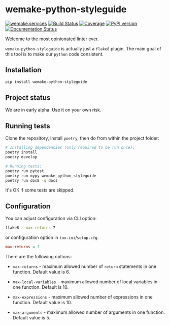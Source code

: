 # wemake-python-styleguide

[![wemake.services](https://img.shields.io/badge/-wemake.services-green.svg?label=&logo=data%3Aimage%2Fpng%3Bbase64%2CiVBORw0KGgoAAAANSUhEUgAAABAAAAAQCAMAAAAoLQ9TAAAABGdBTUEAALGPC%2FxhBQAAAAFzUkdCAK7OHOkAAAAbUExURQAAAAAAAAAAAAAAAAAAAAAAAAAAAAAAAP%2F%2F%2F5TvxDIAAAAIdFJOUwAjRA8xXANAL%2Bv0SAAAADNJREFUGNNjYCAIOJjRBdBFWMkVQeGzcHAwksJnAPPZGOGAASzPzAEHEGVsLExQwE7YswCb7AFZSF3bbAAAAABJRU5ErkJggg%3D%3D)](https://wemake.services)
[![Build Status](https://travis-ci.org/wemake-services/wemake-python-styleguide.svg?branch=master)](https://travis-ci.org/wemake-services/wemake-python-styleguide)
[![Coverage](https://coveralls.io/repos/github/wemake-services/wemake-python-styleguide/badge.svg?branch=master)](https://coveralls.io/github/wemake-services/wemake-python-styleguide?branch=master)
[![PyPI version](https://badge.fury.io/py/wemake-python-styleguide.svg)](https://badge.fury.io/py/wemake-python-styleguide)
[![Documentation Status](https://readthedocs.org/projects/wemake-python-styleguide/badge/?version=latest)](https://wemake-python-styleguide.readthedocs.io/en/latest/?badge=latest)


Welcome to the most opinionated linter ever.

`wemake-python-styleguide` is actually just a `flake8` plugin.
The main goal of this tool is to make our `python` code consistent.


## Installation

```bash
pip install wemake-python-styleguide
```

## Project status

We are in early alpha.
Use it on your own risk.


## Running tests

Clone the repository, install `poetry`, then do from within the project folder:

```bash
# Installing dependencies (only required to be run once):
poetry install
poetry develop

# Running tests:
poetry run pytest
poetry run mypy wemake_python_styleguide
poetry run doc8 -q docs
```

It's OK if some tests are skipped.


## Configuration

You can adjust configuration via CLI option:

```sh
flake8 --max-returns 7
```

 or configuration option in `tox.ini`/`setup.cfg`.

 ```ini
max-returns = 7
 ```

There are the following options:

- `max-returns` - maximum allowed number of `return` statements in one function. Default value is 6.

- `max-local-variables` - maximum allowed number of local variables in one function. Default is 10.

- `max-expressions` - maximum allowed number of expressions in one function. Default value is 10.

- `max-arguments` - maximum allowed number of arguments in one function. Default value is 5.

